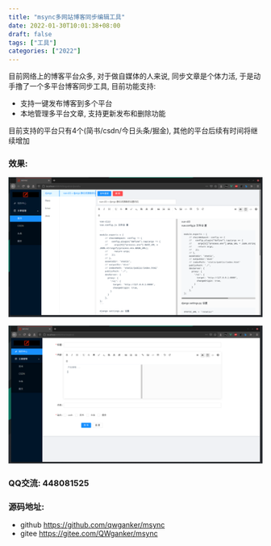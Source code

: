 ```yaml
---
title: "msync多网站博客同步编辑工具"
date: 2022-01-30T10:01:38+08:00
draft: false
tags: ["工具"]
categories: ["2022"]
---
```


目前网络上的博客平台众多, 对于做自媒体的人来说, 同步文章是个体力活, 于是动手撸了一个多平台博客同步工具, 目前功能支持: 
- 支持一键发布博客到多个平台
- 本地管理多平台文章, 支持更新发布和删除功能

目前支持的平台只有4个(简书/csdn/今日头条/掘金),  其他的平台后续有时间将继续增加

### 效果:
![msync-2.png](1.png)

![msync-1.png](2.png)

### QQ交流: 448081525

### 源码地址: 
- github https://github.com/qwganker/msync
- gitee https://gitee.com/QWganker/msync